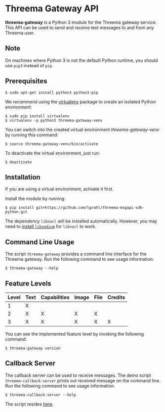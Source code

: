 # Threema Gateway API

**threema-gateway** is a Python 3 module for the Threema gateway service. This API can
be used to send and receive text messages to and from any Threema user.

## Note

On machines where Python 3 is not the default Python runtime, you should use
``pip3`` instead of ``pip``.

## Prerequisites

```
$ sudo apt-get install python3 python3-pip
```

We recommend using the [virtualenv](https://virtualenv.readthedocs.org/en/latest/)
package to create an isolated Python environment:

```
$ sudo pip install virtualenv
$ virtualenv -p python3 threema-gateway-venv
```

You can switch into the created virtual environment *threema-gateway-venv*
by running this command:

```
$ source threema-gateway-venv/bin/activate
```

To deactivate the virtual environment, just run:

```
$ deactivate
```

## Installation

If you are using a virtual environment, activate it first.

Install the module by running:

```
$ pip install git+https://github.com/lgrahl/threema-msgapi-sdk-python.git
```

The dependency ``libnacl`` will be installed automatically. However, you may need to
[install ``libsodium``](https://download.libsodium.org/doc/installation/index.html) for ``libnacl``
to work. 

## Command Line Usage

The script ``threema-gateway`` provides a command line interface for the Threema gateway.
Run the following command to see usage information:

```
$ threema-gateway --help
```

## Feature Levels

| Level | Text | Capabilities | Image | File | Credits |
|-------|------|--------------|-------|------|---------|
| 1     | X    |              |       |      |         |
| 2     | X    | X            | X     | X    |         |
| 3     | X    | X            | X     | X    | X       |

You can see the implemented feature level by invoking the following command:

```
$ threema-gateway version
```

## Callback Server

The callback server can be used to receive messages. The demo script
``threema-callback-server`` prints out received message on the command line. Run the
following command to see usage information.
 
```
$ threema-callback-server --help
```

The script resides [here](threema/gateway/bin/callback_server.py).
